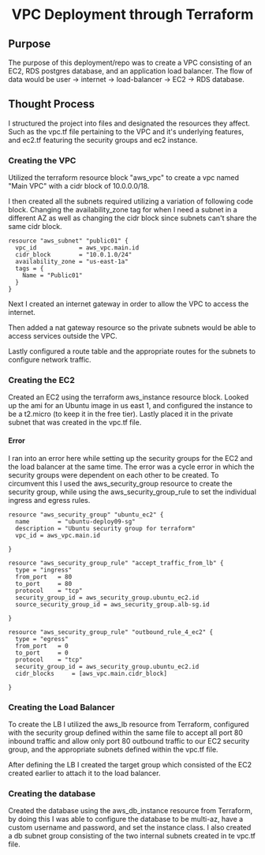 
<h1 align=center>VPC Deployment through Terraform</h1>

## Purpose 

The purpose of this deployment/repo was to create a VPC consisting of an EC2, RDS postgres database, and an application load balancer. 
The flow of data would be user -> internet -> load-balancer -> EC2 -> RDS database. 

## Thought Process

I structured the project into files and designated the resources they affect. Such as the vpc.tf file pertaining to the VPC and it's underlying features, and ec2.tf featuring the security groups and ec2 instance.

### Creating the VPC

Utilized the terraform resource block "aws_vpc" to create a vpc named "Main VPC" with a cidr block of 10.0.0.0/18. 

I then created all the subnets required utilizing a variation of following code block. Changing the availability_zone tag for when I need a subnet in a different AZ as well as changing the cidr block since subnets can't share the same cidr block. 
```
resource "aws_subnet" "public01" {
  vpc_id            = aws_vpc.main.id
  cidr_block        = "10.0.1.0/24"
  availability_zone = "us-east-1a"
  tags = {
    Name = "Public01"
  }
}
```

Next I created an internet gateway in order to allow the VPC to access the internet. 

Then added a nat gateway resource so the private subnets would be able to access services outside the VPC. 

Lastly configured a route table and the appropriate routes for the subnets to configure network traffic. 


### Creating the EC2

Created an EC2 using the terraform aws_instance resource block. Looked up the ami for an Ubuntu image in us east 1, and configured the instance to be a t2.micro (to keep it in the free tier). Lastly placed it in the private subnet that was created in the vpc.tf file.

#### Error

I ran into an error here while setting up the security groups for the EC2 and the load balancer at the same time. The error was a cycle error in which the security groups were dependent on each other to be created. To circumvent this I used the aws_security_group resource to create the security group, while using the aws_security_group_rule to set the individual ingress and egress rules. 

```
resource "aws_security_group" "ubuntu_ec2" {
  name        = "ubuntu-deploy09-sg"
  description = "Ubuntu security group for terraform"
  vpc_id = aws_vpc.main.id

}

resource "aws_security_group_rule" "accept_traffic_from_lb" {
  type = "ingress"
  from_port   = 80
  to_port     = 80
  protocol    = "tcp"
  security_group_id = aws_security_group.ubuntu_ec2.id
  source_security_group_id = aws_security_group.alb-sg.id
  
}

resource "aws_security_group_rule" "outbound_rule_4_ec2" {
  type = "egress"
  from_port   = 0
  to_port     = 0
  protocol    = "tcp"
  security_group_id = aws_security_group.ubuntu_ec2.id
  cidr_blocks     = [aws_vpc.main.cidr_block]
  
}
```

### Creating the Load Balancer

To create the LB I utilized the aws_lb resource from Terraform, configured with the security group defined within the same file to accept all port 80 inbound traffic and allow only port 80 outbound traffic to our EC2 security group, and the appropriate subnets defined within the vpc.tf file.

After defining the LB I created the target group which consisted of the EC2 created earlier to attach it to the load balancer.

### Creating the database

Created the database using the aws_db_instance resource from Terraform, by doing this I was able to configure the database to be multi-az, have a custom username and password, and set the instance class. I also created a db subnet group consisting of the two internal subnets created in te vpc.tf file. 